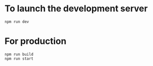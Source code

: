 # To launch the development server
```
npm run dev
```

# For production
```
npm run build
npm run start
```